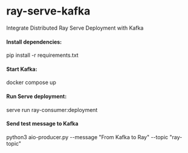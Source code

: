 # ray-serve-kafka
Integrate Distributed Ray Serve Deployment with Kafka 

#### Install dependencies:
pip install -r requirements.txt

#### Start Kafka:
docker compose up

#### Run Serve deployment:
serve run ray-consumer:deployment

#### Send test message to Kafka
python3 aio-producer.py --message "From Kafka to Ray" --topic "ray-topic"
